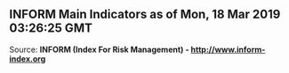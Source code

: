 ## INFORM Main Indicators as of Mon, 18 Mar 2019 03:26:25 GMT

Source: **INFORM (Index For Risk Management) - http://www.inform-index.org**